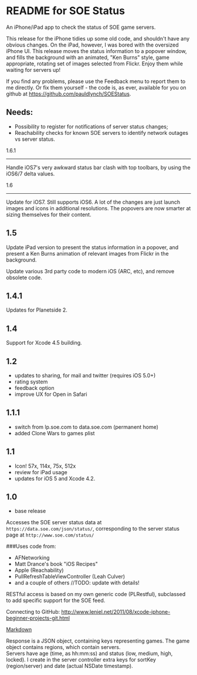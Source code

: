 README for SOE Status
=====================

An iPhone/iPad app to check the status of SOE game servers.

This release for the iPhone tidies up some old code, and shouldn't have any obvious changes.  On the iPad, however, I was bored with the oversized iPhone UI.  This release moves the status information to a popover window, and fills the background with an animated, "Ken Burns" style, game appropriate, rotating set of images selected from Flickr.  Enjoy them while waiting for servers up!

If you find any problems, please use the Feedback menu to report them to me directly.  Or fix them yourself - the code is, as ever, available for you on github at https://github.com/pauldlynch/SOEStatus.


Needs:
------

- Possibility to register for notifications of server status changes;
- Reachability checks for known SOE servers to identify network outages vs server status.

1.6.1
_____

Handle iOS7's very awkward status bar clash with top toolbars, by using the iOS6/7 delta values.

1.6
___

Update for iOS7.  Still supports iOS6.  A lot of the changes are just launch images and icons in additional resolutions.  The popovers are now smarter at sizing themselves for their content.

1.5
---

Update iPad version to present the status information in a popover, and present a Ken Burns animation of relevant images from Flickr in the background.

Update various 3rd party code to modern iOS (ARC, etc), and remove obsolete code.

1.4.1
-----

Updates for Planetside 2.

1.4
---

Support for Xcode 4.5 building.

1.2
---

- updates to sharing, for mail and twitter (requires iOS 5.0+)
- rating system
- feedback option
- improve UX for Open in Safari

1.1.1
-----
- switch from lp.soe.com to data.soe.com (permanent home)
- added Clone Wars to games plist

1.1
---
- Icon! 57x, 114x, 75x, 512x
- review for iPad usage
- updates for iOS 5 and Xcode 4.2.

1.0
---
- base release


Accesses the SOE server status data at `https://data.soe.com/json/status/`, corresponding to the server status page at `http://www.soe.com/status/`

###Uses code from:

- AFNetworking
- Matt Drance's book "iOS Recipes"
- Apple (Reachability)
- PullRefreshTableViewController (Leah Culver)
- and a couple of others //TODO: update with details!

RESTful access is based on my own generic code (PLRestful), subclassed to add specific support for the SOE feed.

Connecting to GitHub:
http://www.leniel.net/2011/08/xcode-iphone-beginner-projects-git.html

[Markdown](http://daringfireball.net/projects/markdown/basics)

Response is a JSON object, containing keys representing games.  The game object contains regions, which contain servers.  
Servers have age (time, as hh:mm:ss) and status (low, medium, high, locked). I create in the server controller 
extra keys for sortKey (region/server) and date (actual NSDate timestamp).